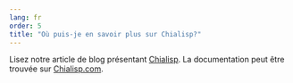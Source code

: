 ```yaml
---
lang: fr
order: 5
title: "Où puis-je en savoir plus sur Chialisp?"
---
```


Lisez notre article de blog présentant [Chialisp](https://www.chia.net/2019/11/27/chialisp.en.html). La documentation peut être trouvée sur [Chialisp.com](https://chialisp.com).
